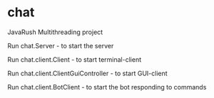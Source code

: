 # chat
JavaRush Multithreading project

Run chat.Server - to start the server

Run chat.client.Client - to start terminal-client

Run chat.client.ClientGuiController - to start GUI-client

Run chat.client.BotClient - to start the bot responding to commands